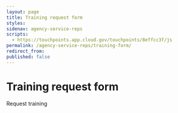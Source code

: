 ```yaml
---
layout: page
title: Training request form
styles:
sidenav: agency-service-reps
scripts:
  - https://touchpoints.app.cloud.gov/touchpoints/8effcc3f/js
permalink: /agency-service-reps/training-form/
redirect_from:
published: false
---
```


# Training request form

<!-- <div id="request-training"></div> -->

<a id="request-training" style="cursor: pointer;">Request training</a>

<!-- CONTENT END -->
